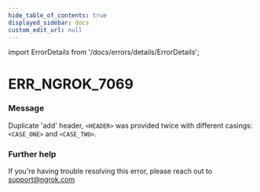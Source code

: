 ```yaml
---
hide_table_of_contents: true
displayed_sidebar: docs
custom_edit_url: null
---
```


import ErrorDetails from '/docs/errors/details/ErrorDetails';

# ERR_NGROK_7069

### Message
Duplicate 'add' header, `<HEADER>` was provided twice with different casings: `<CASE_ONE>` and `<CASE_TWO>`.

### Further help
If you're having trouble resolving this error, please reach out to [support@ngrok.com](mailto:support@ngrok.com?subject=Help%20with%20ERR_NGROK_7069)

<ErrorDetails error='err_ngrok_7069' />
